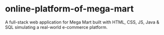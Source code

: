 # online-platform-of-mega-mart
A full-stack web application for Mega Mart built with HTML, CSS, JS, Java &amp; SQL simulating a real-world e-commerce platform.
